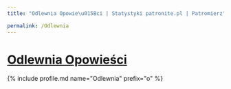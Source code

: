 ```yaml
---
title: "Odlewnia Opowie\u015Bci | Statystyki patronite.pl | Patromierz"

permalink: /Odlewnia
---
```


# [Odlewnia Opowieści](https://patronite.pl/Odlewnia)

{% include profile.md name="Odlewnia" prefix="o" %}
